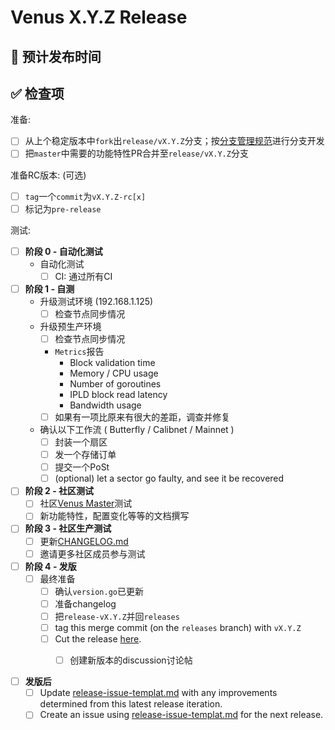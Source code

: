 # Venus X.Y.Z Release

## 🚢 预计发布时间

<!-- Date this release will ship on if everything goes to plan (week beginning...) -->

## ✅ 检查项

准备:

  - [ ] 从上个稳定版本中`fork`出`release/vX.Y.Z`分支；按[分支管理规范](https://github.com/ipfs-force-community/dev-guidances/blob/master/%E8%B4%A8%E9%87%8F%E7%AE%A1%E7%90%86/%E4%BB%A3%E7%A0%81/git%E4%BD%BF%E7%94%A8/%E5%88%86%E6%94%AF%E7%AE%A1%E7%90%86%E8%A7%84%E8%8C%83.md)进行分支开发
  - [ ] 把`master`中需要的功能特性PR合并至`release/vX.Y.Z`分支
    
准备RC版本: (可选)

- [ ] `tag`一个`commit`为`vX.Y.Z-rc[x]`
- [ ] 标记为`pre-release`

测试:

- [ ] **阶段 0 - 自动化测试**
  - 自动化测试
    - [ ] CI: 通过所有CI

- [ ] **阶段 1 - 自测**
  - 升级测试环境 (192.168.1.125)
    - [ ] 检查节点同步情况
  - 升级预生产环境
    - [ ] 检查节点同步情况
    - `Metrics`报告
        - Block validation time
        - Memory / CPU usage
        - Number of goroutines
        - IPLD block read latency
        - Bandwidth usage
    - [ ] 如果有一项比原来有很大的差距，调查并修复
  - 确认以下工作流 ( Butterfly / Calibnet / Mainnet )
    - [ ] 封装一个扇区
    - [ ] 发一个存储订单
    - [ ] 提交一个PoSt
    - [ ] (optional) let a sector go faulty, and see it be recovered
    
- [ ] **阶段 2 - 社区测试**
  - [ ] 社区[Venus Master](https://filecoinproject.slack.com/archives/C03B30M20N7)测试
  - [ ] 新功能特性，配置变化等等的文档撰写

- [ ] **阶段 3 - 社区生产测试**
  - [ ] 更新[CHANGELOG.md](https://github.com/filecoin-project/venus/blob/master/CHANGELOG.md)
  - [ ] 邀请更多社区成员参与测试
    
- [ ] **阶段 4 - 发版**
  - [ ] 最终准备
    - [ ] 确认`version.go`已更新
    - [ ] 准备changelog
    - [ ] 把`release-vX.Y.Z`并回`releases`
    - [ ] tag this merge commit (on the `releases` branch) with `vX.Y.Z`
    - [ ] Cut the release [here](https://github.com/filecoin-project/venus/releases/new?prerelease=true&target=releases).
      - [ ] 创建新版本的discussion讨论帖


- [ ] **发版后**
  - [ ] Update [release-issue-templat.md](https://github.com/filecoin-project/venus/blob/master/documentation/misc/release-issue-template.md) with any improvements determined from this latest release iteration.
  - [ ] Create an issue using [release-issue-templat.md](https://github.com/filecoin-project/venus/blob/master/documentation/misc/release-issue-templat.md) for the next release.
